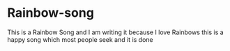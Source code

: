 # Rainbow-song
This is a Rainbow Song 
and I am writing it
because I love Rainbows
this is a happy song
which most people seek
and it is done